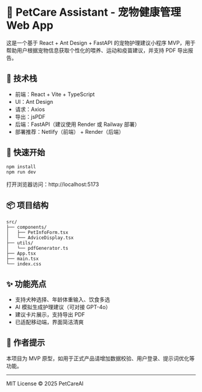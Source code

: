 
# 🐾 PetCare Assistant - 宠物健康管理 Web App

这是一个基于 React + Ant Design + FastAPI 的宠物护理建议小程序 MVP，用于帮助用户根据宠物信息获取个性化的喂养、运动和疫苗建议，并支持 PDF 导出报告。

## 🧩 技术栈

- 前端：React + Vite + TypeScript
- UI：Ant Design
- 请求：Axios
- 导出：jsPDF
- 后端：FastAPI（建议使用 Render 或 Railway 部署）
- 部署推荐：Netlify（前端） + Render（后端）

## 🚀 快速开始

```bash
npm install
npm run dev
```

打开浏览器访问：http://localhost:5173

## 📦 项目结构

```
src/
├── components/
│   ├── PetInfoForm.tsx
│   └── AdviceDisplay.tsx
├── utils/
│   └── pdfGenerator.ts
├── App.tsx
├── main.tsx
└── index.css
```

## ✨ 功能亮点

- 支持犬种选择、年龄体重输入、饮食多选
- AI 模拟生成护理建议（可对接 GPT-4o）
- 建议卡片展示，支持导出 PDF
- 已适配移动端，界面简洁清爽

## 📄 作者提示

本项目为 MVP 原型，如用于正式产品请增加数据校验、用户登录、提示词优化等功能。

---
MIT License © 2025 PetCareAI
